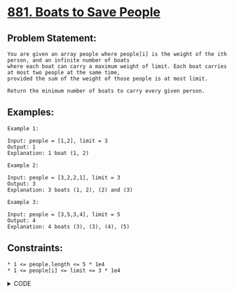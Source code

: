 # [881. Boats to Save People](https://leetcode.com/problems/boats-to-save-people/)

## Problem Statement:

```
You are given an array people where people[i] is the weight of the ith person, and an infinite number of boats 
where each boat can carry a maximum weight of limit. Each boat carries at most two people at the same time, 
provided the sum of the weight of those people is at most limit.

Return the minimum number of boats to carry every given person.
```

## Examples:

```
Example 1:

Input: people = [1,2], limit = 3
Output: 1
Explanation: 1 boat (1, 2)

Example 2:

Input: people = [3,2,2,1], limit = 3
Output: 3
Explanation: 3 boats (1, 2), (2) and (3)

Example 3:

Input: people = [3,5,3,4], limit = 5
Output: 4
Explanation: 4 boats (3), (3), (4), (5)
```

## Constraints:

```
* 1 <= people.length <= 5 * 1e4
* 1 <= people[i] <= limit <= 3 * 1e4
```


<details>
  <summary> CODE </summary>
  
  ```cpp

// Greedy:
// Choose a value and its maximum pair possible from availavle values

class Solution {
public:
    int numRescueBoats(vector<int>& v, int limit) {
        int n = v.size();
        int r = n-1;
        sort(v.begin(), v.end());
        vector<bool> vis(n, 0);
        int ans = 0;
        
        for(int i = 0; i < n; i++) {
            if(vis[i]) continue;
            while(r > i && v[r] + v[i] > limit) {
                r--;
            }
            ans++;
            vis[i] = 1;
            if(r > i) vis[r] = 1;
            r--;
        }
        return ans;
    }
}; 

 
  
  ```
  
</details>